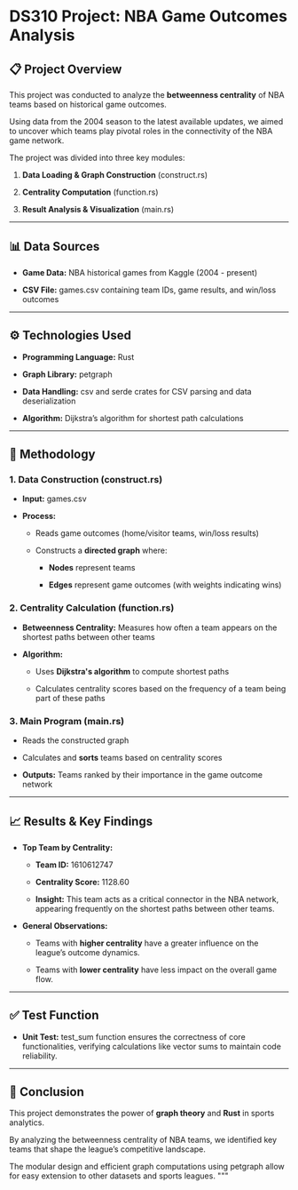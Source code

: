 # DS310 Project: NBA Game Outcomes Analysis

## 📋 Project Overview

This project was conducted to analyze the **betweenness centrality** of NBA teams based on historical game outcomes.

Using data from the 2004 season to the latest available updates, we aimed to uncover which teams play pivotal roles in the connectivity of the NBA game network.


The project was divided into three key modules:

1. **Data Loading & Graph Construction** (construct.rs)

2. **Centrality Computation** (function.rs)

3. **Result Analysis & Visualization** (main.rs)

---

## 📊 Data Sources

- **Game Data:** NBA historical games from Kaggle (2004 - present)

- **CSV File:** games.csv containing team IDs, game results, and win/loss outcomes

---

## ⚙️ Technologies Used

- **Programming Language:** Rust

- **Graph Library:** petgraph

- **Data Handling:** csv and serde crates for CSV parsing and data deserialization

- **Algorithm:** Dijkstra’s algorithm for shortest path calculations

---

## 🚀 Methodology

### 1. **Data Construction** (construct.rs)

- **Input:** games.csv

- **Process:**

  - Reads game outcomes (home/visitor teams, win/loss results)

  - Constructs a **directed graph** where:

    - **Nodes** represent teams

    - **Edges** represent game outcomes (with weights indicating wins)

### 2. **Centrality Calculation** (function.rs)

- **Betweenness Centrality:** Measures how often a team appears on the shortest paths between other teams

- **Algorithm:**

  - Uses **Dijkstra's algorithm** to compute shortest paths

  - Calculates centrality scores based on the frequency of a team being part of these paths

### 3. **Main Program** (main.rs)

- Reads the constructed graph

- Calculates and **sorts** teams based on centrality scores

- **Outputs:** Teams ranked by their importance in the game outcome network

---

## 📈 Results & Key Findings

- **Top Team by Centrality:**

  - **Team ID:** 1610612747

  - **Centrality Score:** 1128.60

  - **Insight:** This team acts as a critical connector in the NBA network, appearing frequently on the shortest paths between other teams.

- **General Observations:**

  - Teams with **higher centrality** have a greater influence on the league’s outcome dynamics.

  - Teams with **lower centrality** have less impact on the overall game flow.

---

## ✅ Test Function

- **Unit Test:** test_sum function ensures the correctness of core functionalities, verifying calculations like vector sums to maintain code reliability.

---

## 🎯 Conclusion

This project demonstrates the power of **graph theory** and **Rust** in sports analytics.

By analyzing the betweenness centrality of NBA teams, we identified key teams that shape the league’s competitive landscape.

The modular design and efficient graph computations using petgraph allow for easy extension to other datasets and sports leagues.
"""
